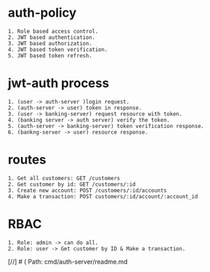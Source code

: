 # auth-policy

    1. Role based access control.
    2. JWT based authentication.
    3. JWT based authorization.
    4. JWT based token verification.
    5. JWT based token refresh.

# jwt-auth process

    1. (user -> auth-server )login request.
    2. (auth-server -> user) token in response.
    3. (user -> banking-server) request resource with token.
    4. (banking server -> auth server) verify the token.
    5. (auth-server -> banking-server) token verification response.
    6. (bankng-server -> user) resource response.

# routes

    1. Get all customers: GET /customers
    2. Get customer by id: GET /customers/:id
    3. Create new account: POST /customers/:id/accounts
    4. Make a transaction: POST customers/:id/account/:account_id


# RBAC

    1. Role: admin -> can do all.
    2. Role: user -> Get customer by ID & Make a transaction.


[//] # ( Path: cmd/auth-server/readme.md


